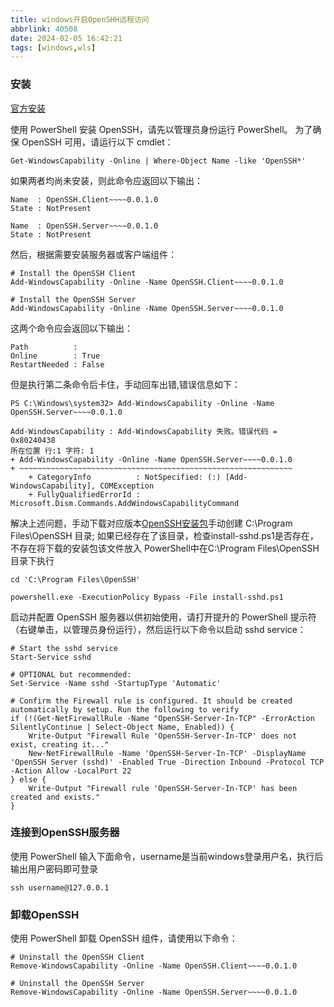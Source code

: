 ```yaml
---
title: windows开启OpenSHH远程访问
abbrlink: 40508
date: 2024-02-05 16:42:21
tags: [windows,wls]
---
```



### 安装
[官方安装](https://learn.microsoft.com/zh-cn/windows-server/administration/openssh/openssh_install_firstuse?tabs=powershell)

使用 PowerShell 安装 OpenSSH，请先以管理员身份运行 PowerShell。 为了确保 OpenSSH 可用，请运行以下 cmdlet：
```shell
Get-WindowsCapability -Online | Where-Object Name -like 'OpenSSH*'
```
如果两者均尚未安装，则此命令应返回以下输出：
```shell
Name  : OpenSSH.Client~~~~0.0.1.0
State : NotPresent

Name  : OpenSSH.Server~~~~0.0.1.0
State : NotPresent
```
然后，根据需要安装服务器或客户端组件：
```shell
# Install the OpenSSH Client
Add-WindowsCapability -Online -Name OpenSSH.Client~~~~0.0.1.0

# Install the OpenSSH Server
Add-WindowsCapability -Online -Name OpenSSH.Server~~~~0.0.1.0
```
这两个命令应会返回以下输出：
```shell
Path          :
Online        : True
RestartNeeded : False
```

但是执行第二条命令后卡住，手动回车出错,错误信息如下：
```shell
PS C:\Windows\system32> Add-WindowsCapability -Online -Name OpenSSH.Server~~~~0.0.1.0                                   

Add-WindowsCapability : Add-WindowsCapability 失败。错误代码 = 0x80240438
所在位置 行:1 字符: 1
+ Add-WindowsCapability -Online -Name OpenSSH.Server~~~~0.0.1.0
+ ~~~~~~~~~~~~~~~~~~~~~~~~~~~~~~~~~~~~~~~~~~~~~~~~~~~~~~~~~~~~~
    + CategoryInfo          : NotSpecified: (:) [Add-WindowsCapability], COMException
    + FullyQualifiedErrorId : Microsoft.Dism.Commands.AddWindowsCapabilityCommand
```
解决上述问题，手动下载对应版本[OpenSSH安装包](https://github.com/PowerShell/Win32-OpenSSH/releases)手动创建 C:\Program Files\OpenSSH 目录;
如果已经存在了该目录，检查install-sshd.ps1是否存在，不存在将下载的安装包该文件放入
PowerShell中在C:\Program Files\OpenSSH 目录下执行
```shell
cd 'C:\Program Files\OpenSSH'

powershell.exe -ExecutionPolicy Bypass -File install-sshd.ps1
```

启动并配置 OpenSSH 服务器以供初始使用，请打开提升的 PowerShell 提示符（右键单击，以管理员身份运行），然后运行以下命令以启动 sshd service：
```shell
# Start the sshd service
Start-Service sshd

# OPTIONAL but recommended:
Set-Service -Name sshd -StartupType 'Automatic'

# Confirm the Firewall rule is configured. It should be created automatically by setup. Run the following to verify
if (!(Get-NetFirewallRule -Name "OpenSSH-Server-In-TCP" -ErrorAction SilentlyContinue | Select-Object Name, Enabled)) {
    Write-Output "Firewall Rule 'OpenSSH-Server-In-TCP' does not exist, creating it..."
    New-NetFirewallRule -Name 'OpenSSH-Server-In-TCP' -DisplayName 'OpenSSH Server (sshd)' -Enabled True -Direction Inbound -Protocol TCP -Action Allow -LocalPort 22
} else {
    Write-Output "Firewall rule 'OpenSSH-Server-In-TCP' has been created and exists."
}
```
### 连接到OpenSSH服务器
使用 PowerShell 输入下面命令，username是当前windows登录用户名，执行后输出用户密码即可登录
```shell
ssh username@127.0.0.1 
```

### 卸载OpenSSH
使用 PowerShell 卸载 OpenSSH 组件，请使用以下命令：
```shell
# Uninstall the OpenSSH Client
Remove-WindowsCapability -Online -Name OpenSSH.Client~~~~0.0.1.0

# Uninstall the OpenSSH Server
Remove-WindowsCapability -Online -Name OpenSSH.Server~~~~0.0.1.0
```